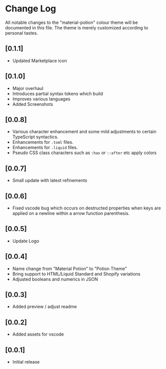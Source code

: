 # Change Log

All notable changes to the "material-potion" colour theme will be documented in this file. The theme is merely customized according to personal tastes.

## [0.1.1]

- Updated Marketplace icon


## [0.1.0]

- Major overhaul
- Introduces partial syntax tokens which build
- Improves various languages
- Added Screenshots

## [0.0.8]

- Various character enhancement and some mild adjustments to certain TypeScript syntactics.
- Enhancements for `.toml` files.
- Enhancements for `.liquid` files.
- Pseudo CSS class characters such as `:has` or `::after` etc apply colors

## [0.0.7]

- Small update with latest refinements

## [0.0.6]

- Fixed vscode bug which occurs on destructed properties when keys are applied on a newline within a arrow function parenthesis.

## [0.0.5]

- Update Logo

## [0.0.4]

- Name change from "Material Potion" to "Potion Theme"
- Bring support to HTML/Liquid Standard and Shopify variations
- Adjusted booleans and numerics in JSON

## [0.0.3]

- Added preview / adjust readme

## [0.0.2]

- Added assets for vscode

## [0.0.1]

- Initial release
